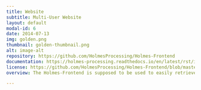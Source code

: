 ```yaml
---
title: Website
subtitle: Multi-User Website
layout: default
modal-id: 6
date: 2014-07-13
img: golden.png
thumbnail: golden-thumbnail.png
alt: image-alt
repository: https://github.com/HolmesProcessing/Holmes-Frontend
documentation: https://holmes-processing.readthedocs.io/en/latest/rst/installation/index.html
license: https://github.com/HolmesProcessing/Holmes-Frontend/blob/master/LICENSE
overview: The Holmes-Frontend is supposed to be used to easily retrieve data from your Holmes installation and display it in a human readable way.

---
```

